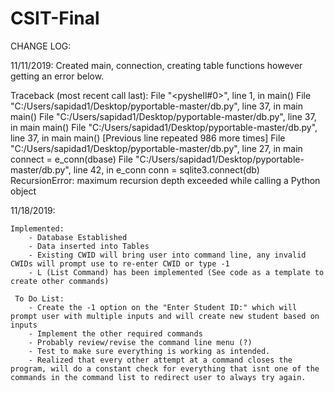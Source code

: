 # CSIT-Final

CHANGE LOG:

11/11/2019: Created main, connection, creating table functions however getting an error below.

Traceback (most recent call last):
  File "<pyshell#0>", line 1, in <module>
    main()
  File "C:/Users/sapidad1/Desktop/pyportable-master/db.py", line 37, in main
    main()
  File "C:/Users/sapidad1/Desktop/pyportable-master/db.py", line 37, in main
    main()
  File "C:/Users/sapidad1/Desktop/pyportable-master/db.py", line 37, in main
    main()
  [Previous line repeated 986 more times]
  File "C:/Users/sapidad1/Desktop/pyportable-master/db.py", line 27, in main
    connect = e_conn(dbase)
  File "C:/Users/sapidad1/Desktop/pyportable-master/db.py", line 42, in e_conn
    conn = sqlite3.connect(db)
RecursionError: maximum recursion depth exceeded while calling a Python object

11/18/2019:

    Implemented:
        - Database Established
        - Data inserted into Tables
        - Existing CWID will bring user into command line, any invalid CWIDs will prompt use to re-enter CWID or type -1
        - L (List Command) has been implemented (See code as a template to create other commands)

     To Do List:
        - Create the -1 option on the "Enter Student ID:" which will prompt user with multiple inputs and will create new student based on inputs
        - Implement the other required commands
        - Probably review/revise the command line menu (?)
        - Test to make sure everything is working as intended.
        - Realized that every other attempt at a command closes the program, will do a constant check for everything that isnt one of the commands in the command list to redirect user to always try again.

